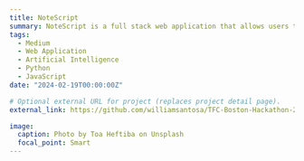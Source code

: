 ```yaml
---
title: NoteScript
summary: NoteScript is a full stack web application that allows users to easily generate notes for transcripts. Created for the Civic Tech Hackathon hosted by Tech For Change at Boston University, Feb 25 - 26, 2023.
tags:
  - Medium
  - Web Application
  - Artificial Intelligence
  - Python
  - JavaScript
date: "2024-02-19T00:00:00Z"

# Optional external URL for project (replaces project detail page).
external_link: https://github.com/williamsantosa/TFC-Boston-Hackathon-2023

image:
  caption: Photo by Toa Heftiba on Unsplash
  focal_point: Smart
---
```

